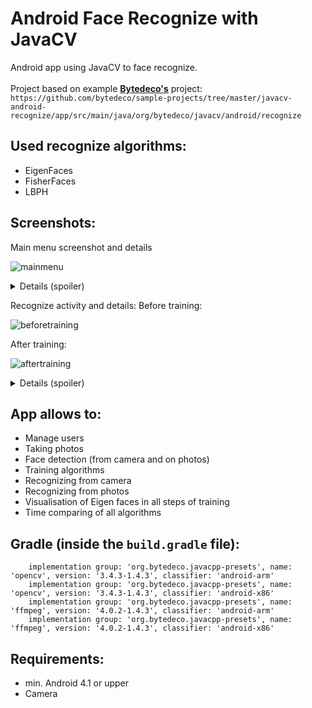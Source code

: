 # Android Face Recognize with JavaCV 

Android app using JavaCV to face recognize.<br><br>
Project based on example <b><a href="https://github.com/bytedeco">Bytedeco's</a></b> project: <br>
```https://github.com/bytedeco/sample-projects/tree/master/javacv-android-recognize/app/src/main/java/org/bytedeco/javacv/android/recognize```

Used recognize algorithms:
--------------------------
 * EigenFaces
 * FisherFaces
 * LBPH
 
 Screenshots:
-----------------------------------------

Main menu screenshot and details
    
![mainmenu](https://user-images.githubusercontent.com/32546106/73701894-4cebc480-46eb-11ea-83e4-cbde73d48d84.png)

<details>
   <summary>Details (spoiler)</summary>
 <b>Add</b> - adding new user (string name in text field needed.</br>
    <b>Delete</b> - deletes the selected user.  </br>
    <b>Recognize</b> -  switch to recognize activity.
 
 </details>


Recognize activity and details:
Before training: 
    
![beforetraining](https://user-images.githubusercontent.com/32546106/73701898-4e1cf180-46eb-11ea-84fb-d8fd780123b9.png)
    
After training:

![aftertraining](https://user-images.githubusercontent.com/32546106/73701900-4f4e1e80-46eb-11ea-9513-d8cbe0dd09df.png)

<details>
 <summary>Details (spoiler)</summary>
 <b>How to take a correct photo</b></br>
        Be sure that your face is in the square (correctly detected).</br>
        <b>Important things:</b> </br>
        <b>light - </b> make sure your face is evenly lit. Avoid situations where the face is difficult to see or only part of your face is lit.</br>
        <b>background - </b> your background should be uniform.</br>
        <b>face position - </b> the face should be in a vertical position (eyes should be in one horizontal line).</br>
        <b>number of photos - </b> for good results number of photos should be higher than 7.</br>
        <b> Not following the rules might affect bad results!</b></br></br>
        <b>Interface</b></br>
       <b>Take photo</b> - Take photo ready to train.</br>
        <b>Train</b> - Algorithms training. (with your own dataset first click <b>rename</b> and then <b>det. photo</b></br>
        <b>Reset</b> - reset of trained algorithms.</br>
        <b>Rename</b> - changing a photo names to pattern person.id.photo_number.jpg </br>
        <b>Det. Photo</b> - detect faces on dataset of current user and resize to correct resolution. </br>
        <b>Recog. photo</b> - recognize user from photo of current user in folder <i>default</i>. </br>
        <b>Mean</b> - performs visualization of selected face recognition algorithms available in <b> user/visualizations </b>. </br>
        <b>Test</b> - performs a recognition test on all photo sets. Results in .csv files in the main folder.
 
 </details>


App allows to:
--------------
 * Manage users
 * Taking photos
 * Face detection (from camera and on photos)
 * Training algorithms
 * Recognizing from camera
 * Recognizing from photos
 * Visualisation of Eigen faces in all steps of training
 * Time comparing of all algorithms

Gradle (inside the `build.gradle` file):
-----------------------------------------
```implementation group: 'org.bytedeco', name: 'javacv', version: '1.4.3'
    implementation group: 'org.bytedeco.javacpp-presets', name: 'opencv', version: '3.4.3-1.4.3', classifier: 'android-arm'
    implementation group: 'org.bytedeco.javacpp-presets', name: 'opencv', version: '3.4.3-1.4.3', classifier: 'android-x86'
    implementation group: 'org.bytedeco.javacpp-presets', name: 'ffmpeg', version: '4.0.2-1.4.3', classifier: 'android-arm'
    implementation group: 'org.bytedeco.javacpp-presets', name: 'ffmpeg', version: '4.0.2-1.4.3', classifier: 'android-x86'
```

Requirements:
-----------------------------------------
 * min. Android 4.1 or upper
 * Camera 
 

    



